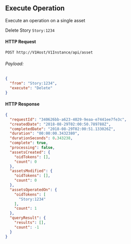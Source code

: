 ## Execute Operation

Execute an operation on a single asset

Delete Story `Story:1234`

#### HTTP Request

`POST http://V1Host/V1Instance/api/asset`

###### Payload:
```json
{
  "from": "Story:1234",
  "execute": "Delete"
}
```

#### HTTP Response

```json
{
  "requestId": "340626bb-a623-4029-9eaa-e7441ee7fe3c",
  "createdDate": "2018-08-29T02:00:50.789788Z",
  "completedDate": "2018-08-29T02:00:51.133026Z",
  "duration": "00:00:00.3432380",
  "durationSeconds": 0.343238,
  "complete": true,
  "processing": false,
  "assetsCreated": {
    "oidTokens": [],
    "count": 0
  },
  "assetsModified": {
    "oidTokens": [],
    "count": 0
  },
  "assetsOperatedOn": {
    "oidTokens": [
      "Story:1234"
    ],
    "count": 1
  },
  "queryResult": {
    "results": [],
    "count": -1
  }
}
```